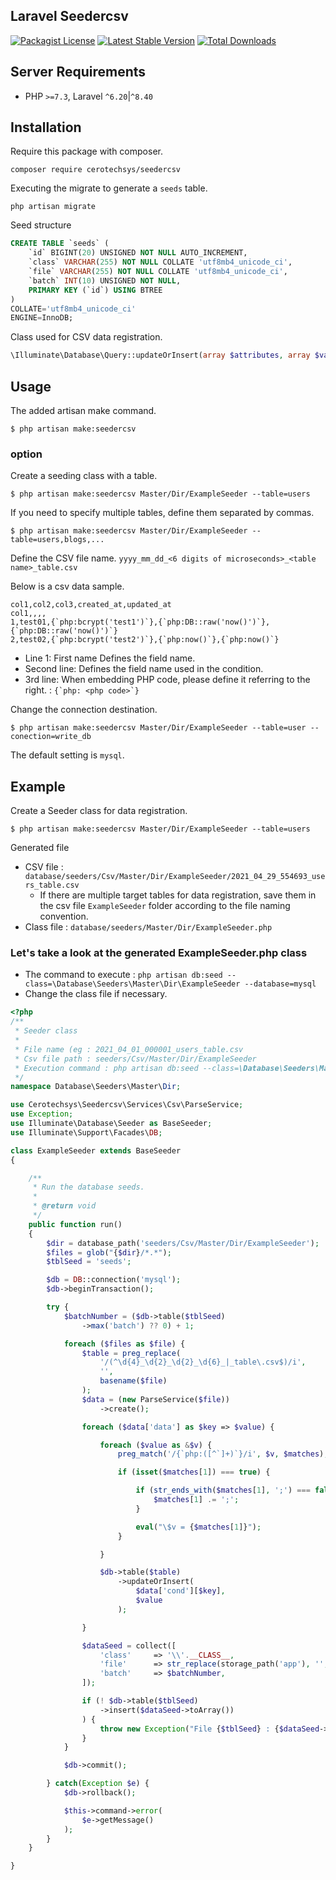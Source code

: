 ## Laravel Seedercsv
[![Packagist License](https://poser.pugx.org/cerotechsys/seedercsv/license.png)](http://choosealicense.com/licenses/mit/)
[![Latest Stable Version](https://poser.pugx.org/cerotechsys/seedercsv/version.png)](https://packagist.org/packages/cerotechsys/seedercsv)
[![Total Downloads](https://poser.pugx.org/cerotechsys/seedercsv/d/total.png)](https://packagist.org/packages/cerotechsys/seedercsv)

## Server Requirements
* PHP `>=7.3`, Laravel `^6.20`|`^8.40`

## Installation

Require this package with composer.
```shell
composer require cerotechsys/seedercsv
```

Executing the migrate to generate a `seeds` table.
```shell
php artisan migrate
```

Seed structure
```sql
CREATE TABLE `seeds` (
    `id` BIGINT(20) UNSIGNED NOT NULL AUTO_INCREMENT,
    `class` VARCHAR(255) NOT NULL COLLATE 'utf8mb4_unicode_ci',
    `file` VARCHAR(255) NOT NULL COLLATE 'utf8mb4_unicode_ci',
    `batch` INT(10) UNSIGNED NOT NULL,
    PRIMARY KEY (`id`) USING BTREE
)
COLLATE='utf8mb4_unicode_ci'
ENGINE=InnoDB;
```

Class used for CSV data registration.
```php
\Illuminate\Database\Query::updateOrInsert(array $attributes, array $values = [])
```

## Usage
The added artisan make command.
```shell
$ php artisan make:seedercsv
```

### option
Create a seeding class with a table.
```shell
$ php artisan make:seedercsv Master/Dir/ExampleSeeder --table=users
```

If you need to specify multiple tables, define them separated by commas.
```shell
$ php artisan make:seedercsv Master/Dir/ExampleSeeder --table=users,blogs,...
```

Define the CSV file name. `yyyy_mm_dd_<6 digits of microseconds>_<table name>_table.csv`

Below is a csv data sample.
```
col1,col2,col3,created_at,updated_at
col1,,,,
1,test01,{`php:bcrypt('test1')`},{`php:DB::raw('now()')`},{`php:DB::raw('now()')`}
2,test02,{`php:bcrypt('test2')`},{`php:now()`},{`php:now()`}
```

* Line 1: First name Defines the field name.
* Second line: Defines the field name used in the condition.
* 3rd line: When embedding PHP code, please define it referring to the right. : ```{`php: <php code>`}```

Change the connection destination.
```shell
$ php artisan make:seedercsv Master/Dir/ExampleSeeder --table=user --conection=write_db
```
The default setting is `mysql`.

## Example

Create a Seeder class for data registration.
```shell
$ php artisan make:seedercsv Master/Dir/ExampleSeeder --table=users
```

Generated file
* CSV file : `database/seeders/Csv/Master/Dir/ExampleSeeder/2021_04_29_554693_users_table.csv`
  * If there are multiple target tables for data registration, save them in the csv file `ExampleSeeder` folder according to the file naming convention.
* Class file : `database/seeders/Master/Dir/ExampleSeeder.php`

### Let's take a look at the generated ExampleSeeder.php class
* The command to execute : `php artisan db:seed --class=\Database\Seeders\Master\Dir\ExampleSeeder --database=mysql`
* Change the class file if necessary.
```php
<?php
/**
 * Seeder class
 *
 * File name (eg : 2021_04_01_000001_users_table.csv
 * Csv file path : seeders/Csv/Master/Dir/ExampleSeeder
 * Execution command : php artisan db:seed --class=\Database\Seeders\Master\Dir\ExampleSeeder --database=mysql
 */
namespace Database\Seeders\Master\Dir;

use Cerotechsys\Seedercsv\Services\Csv\ParseService;
use Exception;
use Illuminate\Database\Seeder as BaseSeeder;
use Illuminate\Support\Facades\DB;

class ExampleSeeder extends BaseSeeder
{

    /**
     * Run the database seeds.
     *
     * @return void
     */
    public function run()
    {
        $dir = database_path('seeders/Csv/Master/Dir/ExampleSeeder');
        $files = glob("{$dir}/*.*");
        $tblSeed = 'seeds';

        $db = DB::connection('mysql');
        $db->beginTransaction();

        try {
            $batchNumber = ($db->table($tblSeed)
                ->max('batch') ?? 0) + 1;

            foreach ($files as $file) {
                $table = preg_replace(
                    '/(^\d{4}_\d{2}_\d{2}_\d{6}_|_table\.csv$)/i',
                    '',
                    basename($file)
                );
                $data = (new ParseService($file))
                    ->create();

                foreach ($data['data'] as $key => $value) {

                    foreach ($value as &$v) {
                        preg_match('/{`php:([^`]+)`}/i', $v, $matches);

                        if (isset($matches[1]) === true) {

                            if (str_ends_with($matches[1], ';') === false) {
                                $matches[1] .= ';';
                            }

                            eval("\$v = {$matches[1]}");
                        }

                    }

                    $db->table($table)
                        ->updateOrInsert(
                            $data['cond'][$key],
                            $value
                        );

                }

                $dataSeed = collect([
                    'class'     => '\\'.__CLASS__,
                    'file'      => str_replace(storage_path('app'), '', $file),
                    'batch'     => $batchNumber,
                ]);

                if (! $db->table($tblSeed)
                    ->insert($dataSeed->toArray())
                ) {
                    throw new Exception("File {$tblSeed} : {$dataSeed->toJson()}");
                }
            }

            $db->commit();

        } catch(Exception $e) {
            $db->rollback();

            $this->command->error(
                $e->getMessage()
            );
        }
    }

}
```
